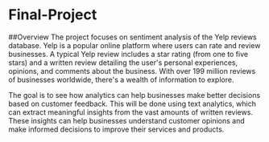# Final-Project
##Overview
The project focuses on sentiment analysis of the Yelp reviews database. Yelp is a popular online platform where users can rate and review businesses. A typical Yelp review includes a star rating (from one to five stars) and a written review detailing the user's personal experiences, opinions, and comments about the business. With over 199 million reviews of businesses worldwide, there's a wealth of information to explore.

The goal is to see how analytics can help businesses make better decisions based on customer feedback. This will be done using text analytics, which can extract meaningful insights from the vast amounts of written reviews. These insights can help businesses understand customer opinions and make informed decisions to improve their services and products.
